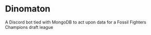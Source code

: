 # Dinomaton
A Discord bot tied with MongoDB to act upon data for a Fossil Fighters Champions draft league
